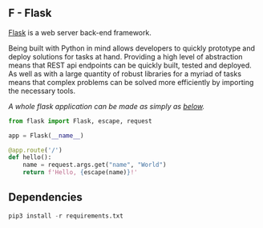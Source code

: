 ## F - Flask

[Flask](https://flask.palletsprojects.com/en/1.1.x/) is a web server back-end framework.

Being built with Python in mind allows developers to quickly prototype and deploy solutions for tasks at hand. Providing a high level of abstraction means that REST api endpoints can be quickly built, tested and deployed. As well as with a large quantity of robust libraries for a myriad of tasks means that complex problems can be solved more efficiently by importing the necessary tools.

_A whole flask application can be made as simply as [below](https://palletsprojects.com/p/flask/)._

```python
from flask import Flask, escape, request

app = Flask(__name__)

@app.route('/')
def hello():
    name = request.args.get("name", "World")
    return f'Hello, {escape(name)}!'
```

## Dependencies

```python
pip3 install -r requirements.txt
```
